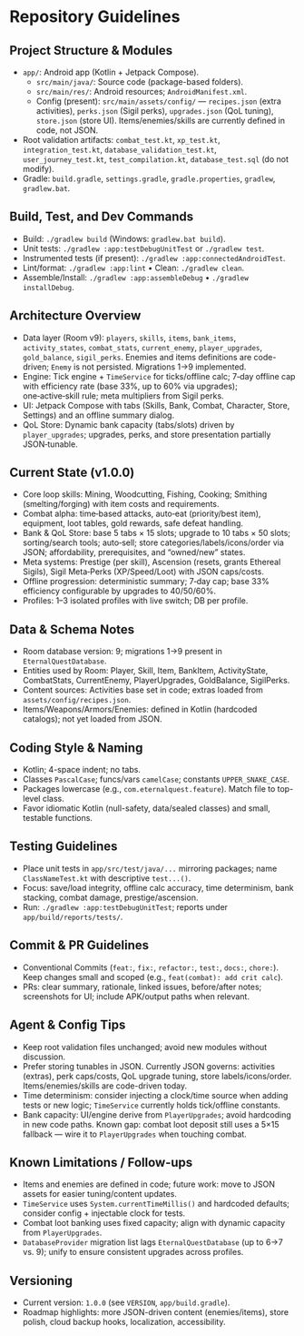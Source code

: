 # Repository Guidelines

## Project Structure & Modules
- `app/`: Android app (Kotlin + Jetpack Compose).
  - `src/main/java/`: Source code (package-based folders).
  - `src/main/res/`: Android resources; `AndroidManifest.xml`.
  - Config (present): `src/main/assets/config/` — `recipes.json` (extra activities), `perks.json` (Sigil perks), `upgrades.json` (QoL tuning), `store.json` (store UI). Items/enemies/skills are currently defined in code, not JSON.
- Root validation artifacts: `combat_test.kt`, `xp_test.kt`, `integration_test.kt`, `database_validation_test.kt`, `user_journey_test.kt`, `test_compilation.kt`, `database_test.sql` (do not modify).
- Gradle: `build.gradle`, `settings.gradle`, `gradle.properties`, `gradlew`, `gradlew.bat`.

## Build, Test, and Dev Commands
- Build: `./gradlew build` (Windows: `gradlew.bat build`).
- Unit tests: `./gradlew :app:testDebugUnitTest` or `./gradlew test`.
- Instrumented tests (if present): `./gradlew :app:connectedAndroidTest`.
- Lint/format: `./gradlew :app:lint` • Clean: `./gradlew clean`.
- Assemble/Install: `./gradlew :app:assembleDebug` • `./gradlew installDebug`.

## Architecture Overview
- Data layer (Room v9): `players`, `skills`, `items`, `bank_items`, `activity_states`, `combat_stats`, `current_enemy`, `player_upgrades`, `gold_balance`, `sigil_perks`. Enemies and items definitions are code-driven; `Enemy` is not persisted. Migrations 1→9 implemented.
- Engine: Tick engine + `TimeService` for ticks/offline calc; 7‑day offline cap with efficiency rate (base 33%, up to 60% via upgrades); one‑active‑skill rule; meta multipliers from Sigil perks.
- UI: Jetpack Compose with tabs (Skills, Bank, Combat, Character, Store, Settings) and an offline summary dialog.
- QoL Store: Dynamic bank capacity (tabs/slots) driven by `player_upgrades`; upgrades, perks, and store presentation partially JSON‑tunable.

## Current State (v1.0.0)
- Core loop skills: Mining, Woodcutting, Fishing, Cooking; Smithing (smelting/forging) with item costs and requirements.
- Combat alpha: time‑based attacks, auto‑eat (priority/best item), equipment, loot tables, gold rewards, safe defeat handling.
- Bank & QoL Store: base 5 tabs × 15 slots; upgrade to 10 tabs × 50 slots; sorting/search tools; auto‑sell; store categories/labels/icons/order via JSON; affordability, prerequisites, and “owned/new” states.
- Meta systems: Prestige (per skill), Ascension (resets, grants Ethereal Sigils), Sigil Meta‑Perks (XP/Speed/Loot) with JSON caps/costs.
- Offline progression: deterministic summary; 7‑day cap; base 33% efficiency configurable by upgrades to 40/50/60%.
- Profiles: 1–3 isolated profiles with live switch; DB per profile.

## Data & Schema Notes
- Room database version: 9; migrations 1→9 present in `EternalQuestDatabase`.
- Entities used by Room: Player, Skill, Item, BankItem, ActivityState, CombatStats, CurrentEnemy, PlayerUpgrades, GoldBalance, SigilPerks.
- Content sources: Activities base set in code; extras loaded from `assets/config/recipes.json`.
- Items/Weapons/Armors/Enemies: defined in Kotlin (hardcoded catalogs); not yet loaded from JSON.

## Coding Style & Naming
- Kotlin; 4-space indent; no tabs.
- Classes `PascalCase`; funcs/vars `camelCase`; constants `UPPER_SNAKE_CASE`.
- Packages lowercase (e.g., `com.eternalquest.feature`). Match file to top-level class.
- Favor idiomatic Kotlin (null-safety, data/sealed classes) and small, testable functions.

## Testing Guidelines
- Place unit tests in `app/src/test/java/...` mirroring packages; name `ClassNameTest.kt` with descriptive `test...()`.
- Focus: save/load integrity, offline calc accuracy, time determinism, bank stacking, combat damage, prestige/ascension.
- Run: `./gradlew :app:testDebugUnitTest`; reports under `app/build/reports/tests/`.

## Commit & PR Guidelines
- Conventional Commits (`feat:`, `fix:`, `refactor:`, `test:`, `docs:`, `chore:`). Keep changes small and scoped (e.g., `feat(combat): add crit calc`).
- PRs: clear summary, rationale, linked issues, before/after notes; screenshots for UI; include APK/output paths when relevant.

## Agent & Config Tips
- Keep root validation files unchanged; avoid new modules without discussion.
- Prefer storing tunables in JSON. Currently JSON governs: activities (extras), perk caps/costs, QoL upgrade tuning, store labels/icons/order. Items/enemies/skills are code-driven today.
- Time determinism: consider injecting a clock/time source when adding tests or new logic; `TimeService` currently holds tick/offline constants.
- Bank capacity: UI/engine derive from `PlayerUpgrades`; avoid hardcoding in new code paths. Known gap: combat loot deposit still uses a 5×15 fallback — wire it to `PlayerUpgrades` when touching combat.

## Known Limitations / Follow-ups
- Items and enemies are defined in code; future work: move to JSON assets for easier tuning/content updates.
- `TimeService` uses `System.currentTimeMillis()` and hardcoded defaults; consider config + injectable clock for tests.
- Combat loot banking uses fixed capacity; align with dynamic capacity from `PlayerUpgrades`.
- `DatabaseProvider` migration list lags `EternalQuestDatabase` (up to 6→7 vs. 9); unify to ensure consistent upgrades across profiles.

## Versioning
- Current version: `1.0.0` (see `VERSION`, `app/build.gradle`).
- Roadmap highlights: more JSON-driven content (enemies/items), store polish, cloud backup hooks, localization, accessibility.
